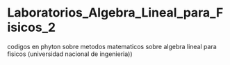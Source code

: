 # Laboratorios_Algebra_Lineal_para_Fisicos_2
codigos en phyton sobre metodos matematicos sobre algebra lineal para fisicos (universidad nacional de ingenieria))
